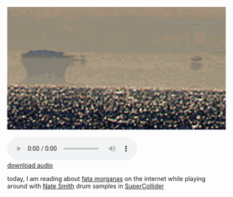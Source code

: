 ![fata morgana](pics/mirage.gif 'fata morgana')


<audio controls src="audio/fata-morgana.mp3" loop="true"></audio>
<br>
<a href="audio/fata-morgana.mp3"> download audio </a>


today, I am reading about [fata morganas](https://en.wikipedia.org/wiki/Fata_Morgana_(mirage)) on the internet while playing around with [Nate Smith](https://yurtrock.com/products/nate-smith-pocket-change-2-mad-currency) drum samples in [SuperCollider](https://supercollider.github.io/)